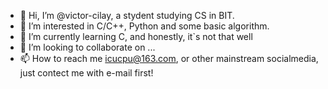 - 👋 Hi, I’m @victor-cilay, a stydent studying CS in BIT.
- 👀 I’m interested in C/C++, Python and some basic algorithm.
- 🌱 I’m currently learning C, and honestly, it`s not that well
- 💞️ I’m looking to collaborate on ...
- 📫 How to reach me icucpu@163.com, or other mainstream socialmedia, just contect me with e-mail first!

<!---
victor-cilay/victor-cilay is a ✨ special ✨ repository because its `README.md` (this file) appears on your GitHub profile.
You can click the Preview link to take a look at your changes.
--->
